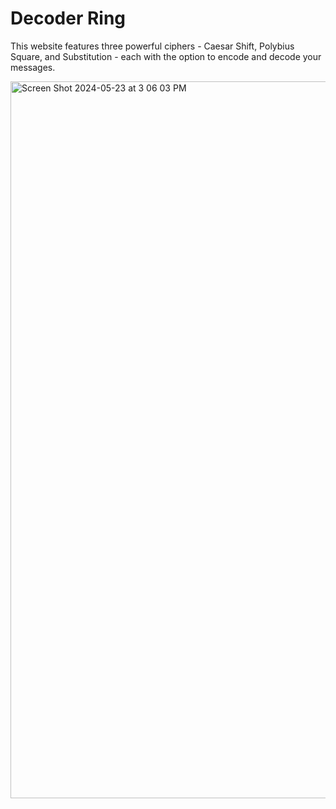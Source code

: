 # Decoder Ring 

This website features three powerful ciphers - Caesar Shift, Polybius Square, and Substitution - each with the option to encode and decode your messages.

<img width="1147" alt="Screen Shot 2024-05-23 at 3 06 03 PM" src="https://github.com/bdiaz12/Decoder-Ring/assets/140777879/1b217e91-f357-4161-8b61-baa415e73085">
